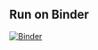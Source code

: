 ## Run on Binder
[![Binder](https://mybinder.org/badge_logo.svg)](https://mybinder.org/v2/gh/GuillermoFidalgo/Connection-Chart/main)
